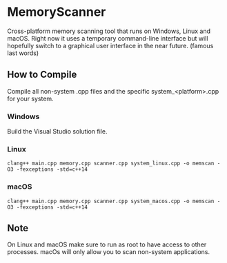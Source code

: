 # MemoryScanner

Cross-platform memory scanning tool that runs on Windows, Linux and macOS. 
Right now it uses a temporary command-line interface but will hopefully switch to a graphical user interface in the near future. (famous last words)

## How to Compile
Compile all non-system .cpp files and the specific system_\<platform>.cpp for your system.

### Windows
Build the Visual Studio solution file.

### Linux
```
clang++ main.cpp memory.cpp scanner.cpp system_linux.cpp -o memscan -O3 -fexceptions -std=c++14
```

### macOS
```
clang++ main.cpp memory.cpp scanner.cpp system_macos.cpp -o memscan -O3 -fexceptions -std=c++14
```

## Note
On Linux and macOS make sure to run as root to have access to other processes.
macOs will only allow you to scan non-system applications.
